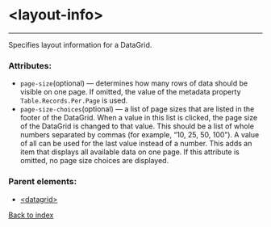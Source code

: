 # \<layout-info>

---

Specifies layout information for a DataGrid.

### Attributes:
* `page-size`(optional) &mdash; determines how many rows of data should be visible on one page. If omitted, the value of the metadata property `Table.Records.Per.Page` is used.
* `page-size-choices`(optional) &mdash; a list of page sizes that are listed in the footer of the DataGrid. When a value in this list is clicked, the page size of the DataGrid is changed to that value. This should be a list of whole numbers separated by commas (for example, “10, 25, 50, 100”). A value of all can be used for the last value instead of a number. This adds an item that displays all available data on one page. If this attribute is omitted, no page size choices are displayed.

### Parent elements:
* [\<datagrid>](./datagrid.md)

[Back to index](./README.md)
